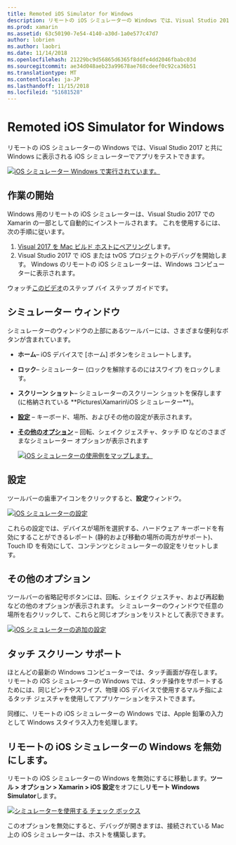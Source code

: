 ```yaml
---
title: Remoted iOS Simulator for Windows
description: リモートの iOS シミュレーターの Windows では、Visual Studio 2017 と共に Windows に表示される iOS シミュレーターでアプリをテストできます。
ms.prod: xamarin
ms.assetid: 63c50190-7e54-4140-a30d-1a0e577c47d7
author: lobrien
ms.author: laobri
ms.date: 11/14/2018
ms.openlocfilehash: 21229bc9d56865d6365f8ddfe4dd2046fbabc03d
ms.sourcegitcommit: ae34d048aeb23a99678ae768cdeef0c92ca36b51
ms.translationtype: MT
ms.contentlocale: ja-JP
ms.lasthandoff: 11/15/2018
ms.locfileid: "51681528"
---
```

# <a name="remoted-ios-simulator-for-windows"></a>Remoted iOS Simulator for Windows

リモートの iOS シミュレーターの Windows では、Visual Studio 2017 と共に Windows に表示される iOS シミュレーターでアプリをテストできます。

[![](images/hero-sml.png "iOS シミュレーター Windows で実行されています。")](images/hero.png#lightbox)

## <a name="getting-started"></a>作業の開始

Windows 用のリモートの iOS シミュレーターは、Visual Studio 2017 での Xamarin の一部として自動的にインストールされます。 これを使用するには、次の手順に従います。

1. [Visual 2017 を Mac ビルド ホストにペアリング](~/ios/get-started/installation/windows/connecting-to-mac/index.md)します。
2. Visual Studio 2017 で iOS または tvOS プロジェクトのデバッグを開始します。 Windows のリモートの iOS シミュレーターは、Windows コンピューターに表示されます。

ウォッチ[このビデオ](deploy.md)のステップ バイ ステップ ガイドです。

## <a name="simulator-window"></a>シミュレーター ウィンドウ

シミュレーターのウィンドウの上部にあるツールバーには、さまざまな便利なボタンが含まれています。

- **ホーム**– iOS デバイスで [ホーム] ボタンをシミュレートします。
- **ロック**– シミュレーター (ロックを解除するのにはスワイプ) をロックします。
- **スクリーン ショット**– シミュレーターのスクリーン ショットを保存します (に格納されている **Pictures\Xamarin\iOS シミュレーター\**)。
- [**設定**](#settings) – キーボード、場所、およびその他の設定が表示されます。
- [**その他のオプション**](#other-options) – 回転、シェイク ジェスチャ、タッチ ID などのさまざまなシミュレーター オプションが表示されます

    [![](images/maps-app-sml.png "iOS シミュレーターの使用例をマップします。")](images/maps-app.png#lightbox)

## <a name="settings"></a>設定

ツールバーの歯車アイコンをクリックすると、**設定**ウィンドウ。

[![](images/settings-sml.png "iOS シミュレーターの設定")](images/settings.png#lightbox)

これらの設定では、デバイスが場所を選択する、ハードウェア キーボードを有効にすることができるレポート (静的および移動の場所の両方がサポート)、Touch ID を有効にして、コンテンツとシミュレーターの設定をリセットします。

## <a name="other-options"></a>その他のオプション

ツールバーの省略記号ボタンには、回転、シェイク ジェスチャ、および再起動などの他のオプションが表示されます。 シミュレーターのウィンドウで任意の場所を右クリックして、これらと同じオプションをリストとして表示できます。

[![](images/more-sml.png "iOS シミュレーターの追加の設定")](images/more.png#lightbox)

## <a name="touchscreen-support"></a>タッチ スクリーン サポート

ほとんどの最新の Windows コンピューターでは、タッチ画面が存在します。 リモートの iOS シミュレーターの Windows では、タッチ操作をサポートするためには、同じピンチやスワイプ、物理 iOS デバイスで使用するマルチ指によるタッチ ジェスチャを使用してアプリケーションをテストできます。

同様に、リモートの iOS シミュレーターの Windows では、Apple 鉛筆の入力として Windows スタイラス入力を処理します。

## <a name="disabling-the-remoted-ios-simulator-for-windows"></a>リモートの iOS シミュレーターの Windows を無効にします。

リモートの iOS シミュレーターの Windows を無効にするに移動します。**ツール > オプション > Xamarin > iOS 設定**をオフにし**リモート Windows Simulator**します。

[![](images/options-sml.png "シミュレーターを使用する チェック ボックス")](images/options.png#lightbox)

このオプションを無効にすると、デバッグが開きますは、接続されている Mac 上の iOS シミュレーターは、ホストを構築します。
